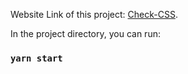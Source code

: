 Website Link of this project: [Check-CSS](https://vanilla-css-check.netlify.app/).

In the project directory, you can run:

### `yarn start`
